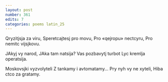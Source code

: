 ```yaml
---
layout: post
number: 361
edits: 7
categories: poems latin_25
---
```


Qryzitjsja za viru,
Speretcajtesj pro movu,
Pro «qejropu» nectcyru,
Pro nemitc vijsjkovu.

JAkyj vy narod,
JAka tam natsija?
Vas pozbavytj turbot
Lyc kremlja operatsija.

Moskovsjki vyzvolyteli
Z tankamy i avtomatamy...
Pry nyh vy ne xyteli,
Hiba ctco za gratamy.
